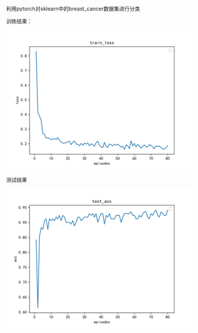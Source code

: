 利用pytorch对sklearn中的breast_cancer数据集进行分类

训练结果：

<img src='train_loss.svg'>

测试结果

<img src='test_acc.svg'>